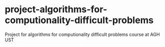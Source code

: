 # project-algorithms-for-computionality-difficult-problems
Project for algorithms for computionality difficult problems course at AGH UST

